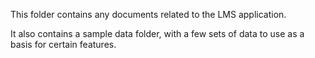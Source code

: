 This folder contains any documents related to the LMS application.

It also contains a sample data folder, with a few sets of data to use as a basis for certain features.
